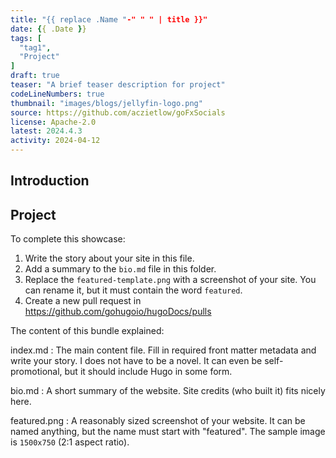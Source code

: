 ```yaml
---
title: "{{ replace .Name "-" " " | title }}"
date: {{ .Date }}
tags: [
  "tag1",
  "Project"
]
draft: true
teaser: "A brief teaser description for project"
codeLineNumbers: true
thumbnail: "images/blogs/jellyfin-logo.png"
source: https://github.com/aczietlow/goFxSocials
license: Apache-2.0
latest: 2024.4.3
activity: 2024-04-12
---
```


## Introduction

## Project

To complete this showcase:

1. Write the story about your site in this file.
2. Add a summary to the `bio.md` file in this folder.
3. Replace the `featured-template.png` with a screenshot of your site. You can rename it, but it must contain the word `featured`.
4. Create a new pull request in https://github.com/gohugoio/hugoDocs/pulls

The content of this bundle explained:

index.md
: The main content file. Fill in required front matter metadata and write your story. I does not have to be a novel. It can even be self-promotional, but it should include Hugo in some form.

bio.md
: A short summary of the website. Site credits (who built it) fits nicely here.

featured.png
: A reasonably sized screenshot of your website. It can be named anything, but the name must start with "featured". The sample image is `1500x750` (2:1 aspect ratio).
